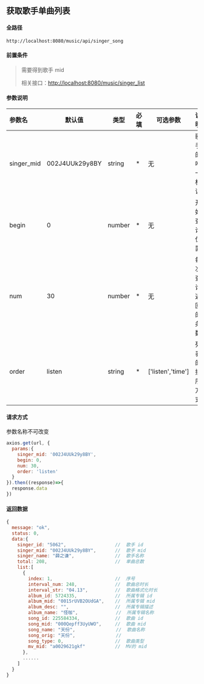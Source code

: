 ## 获取歌手单曲列表

#### 全路径

```
http://localhost:8080/music/api/singer_song
```

#### 前置条件

> 需要得到歌手 mid    
>
> 相关接口：[http://localhost:8080/music/singer_list](https://github.com/JooZh/music-api-for-qq/blob/master/docs/singer_list.md)

#### 参数说明

| 参数名    | 默认值         | 类型   | 必填 | 可选参数          | 说明               |
| :-------- | -------------- | ------ | ---- | ----------------- | ------------------ |
| singer_mid | 002J4UUk29y8BY | string | *    | 无                | 歌手的唯一标识     |
| begin     | 0              | number | *    | 无                | 开始查询位置       |
| num       | 30             | number | *    | 无                | 每次查询返回的条数 |
| order     | listen         | string | *    | ['listen','time'] | 列表的排序方式     |

#### 请求方式

参数名称不可改变

```js
axios.get(url, {
  params:{
    singer_mid: '002J4UUk29y8BY',
    begin: 0,
    num: 30,
    order: 'listen'
  }
}).then((response)=>{
  response.data
})
```

#### 返回数据

```js
{
  message: "ok",
  status: 0,
  data:{
    singer_id: "5062",                  //  歌手 id
    singer_mid: "002J4UUk29y8BY",       //  歌手 mid 
    singer_name: "薛之谦",               //  歌手名称
    total: 208,                         //  单曲总数
    list:[
      {
        index: 1,                       //  序号
        interval_num: 248,              //  歌曲总时长
        interval_str: "04.13",          //  歌曲格式化时长
        album_id: 5724335,              //  所属专辑 id
        album_mid: "0015rUVB2OUdGA",    //  所属专辑 mid
        album_desc: "",                 //  所属专辑描述
        album_name: "怪咖",              //  所属专辑名称
        song_id: 225584334,             //  歌曲 id
        song_mid: "000Qepff3UyUWO",     //  歌曲 mid
        song_name: "天份",               //  歌曲名称
        song_orig: "天份",               //  
        song_type: 0,                   //  歌曲类型
        mv_mid: "a0029621gkf"           //  MV的 mid
      },
      ......
    ]
  }
}
```

